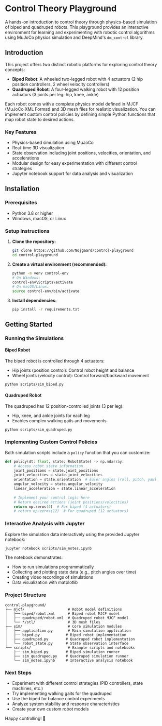 # Control Theory Playground

A hands-on introduction to control theory through physics-based simulation of biped and quadruped robots. This playground provides an interactive environment for learning and experimenting with robotic control algorithms using MuJoCo physics simulation and DeepMind's `dm_control` library.

## Introduction

This project offers two distinct robotic platforms for exploring control theory concepts:

- **Biped Robot**: A wheeled two-legged robot with 4 actuators (2 hip position controllers, 2 wheel velocity controllers)
- **Quadruped Robot**: A four-legged walking robot with 12 position actuators (3 joints per leg: hip, knee, ankle)

Each robot comes with a complete physics model defined in MJCF (MuJoCo XML Format) and 3D mesh files for realistic visualization. You can implement custom control policies by defining simple Python functions that map robot state to desired actions.

### Key Features

- Physics-based simulation using MuJoCo
- Real-time 3D visualization
- State observation including joint positions, velocities, orientation, and accelerations
- Modular design for easy experimentation with different control strategies
- Jupyter notebook support for data analysis and visualization

## Installation

### Prerequisites

- Python 3.8 or higher
- Windows, macOS, or Linux

### Setup Instructions

1. **Clone the repository:**
   ```bash
   git clone https://github.com/Nojgaard/control-playground
   cd control-playground
   ```

2. **Create a virtual environment (recommended):**
   ```bash
   python -m venv control-env
   # On Windows:
   control-env\Scripts\activate
   # On macOS/Linux:
   source control-env/bin/activate
   ```

3. **Install dependencies:**
   ```bash
   pip install -r requirements.txt
   ```

## Getting Started

### Running the Simulations

#### Biped Robot

The biped robot is controlled through 4 actuators:
- Hip joints (position control): Control robot height and balance
- Wheel joints (velocity control): Control forward/backward movement

```bash
python scripts/sim_biped.py
```

#### Quadruped Robot

The quadruped has 12 position-controlled joints (3 per leg):
- Hip, knee, and ankle joints for each leg
- Enables complex walking gaits and movements

```bash
python scripts/sim_quadruped.py
```

### Implementing Custom Control Policies

Both simulation scripts include a `policy` function that you can customize:

```python
def policy(dt: float, state: RobotState) -> np.ndarray:
    # Access robot state information
    joint_positions = state.joint_positions
    joint_velocities = state.joint_velocities
    orientation = state.orientation  # Euler angles [roll, pitch, yaw]
    angular_velocity = state.angular_velocity
    linear_acceleration = state.linear_acceleration
    
    # Implement your control logic here
    # Return desired actions (joint positions/velocities)
    return np.zeros(4)  # For biped (4 actuators)
    # return np.zeros(12)  # For quadruped (12 actuators)
```

### Interactive Analysis with Jupyter

Explore the simulation data interactively using the provided Jupyter notebook:

```bash
jupyter notebook scripts/sim_notes.ipynb
```

The notebook demonstrates:
- How to run simulations programmatically
- Collecting and plotting state data (e.g., pitch angles over time)
- Creating video recordings of simulations
- Data visualization with matplotlib

### Project Structure

```
control-playground/
├── mjcf/                    # Robot model definitions
│   ├── biped/robot.xml      # Biped robot MJCF model
│   ├── quadruped/robot.xml  # Quadruped robot MJCF model
│   └── */stl/               # 3D mesh files
├── sim/                     # Core simulation modules
│   ├── application.py       # Main simulation application
│   ├── biped.py            # Biped robot implementation
│   ├── quadruped.py        # Quadruped robot implementation
│   └── robot_state.py      # State observation interface
└── scripts/                 # Example scripts and notebooks
    ├── sim_biped.py        # Biped simulation runner
    ├── sim_quadruped.py    # Quadruped simulation runner
    └── sim_notes.ipynb     # Interactive analysis notebook
```

### Next Steps

- Experiment with different control strategies (PID controllers, state machines, etc.)
- Try implementing walking gaits for the quadruped
- Use the biped for balance control experiments
- Analyze system stability and response characteristics
- Create your own custom robot models

Happy controlling! 🤖